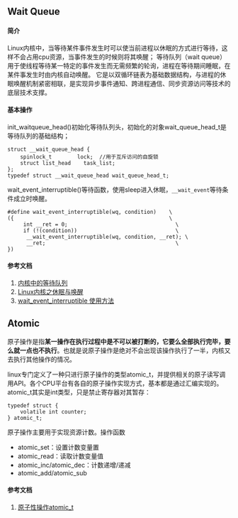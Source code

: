 
## Wait Queue
#### 简介
Linux内核中，当等待某件事件发生时可以使当前进程以休眠的方式进行等待，这样不会占用cpu资源，当事件发生的时候则将其唤醒；
等待队列（wait queue）用于使线程等待某一特定的事件发生而无需频繁的轮询，进程在等待期间睡眠，在某件事发生时由内核自动唤醒。
它是以双循环链表为基础数据结构，与进程的休眠唤醒机制紧密相联，是实现异步事件通知、跨进程通信、同步资源访问等技术的底层技术支撑。

#### 基本操作

init_waitqueue_head()初始化等待队列头，初始化的对象wait_queue_head_t是等待队列的基础结构；

	struct __wait_queue_head {
	    spinlock_t        lock;  //用于互斥访问的自旋锁
	    struct list_head    task_list;
	};
	typedef struct __wait_queue_head wait_queue_head_t;

wait_event_interruptible()等待函数，使用sleep进入休眠，`__wait_event`等待条件成立时唤醒。

	#define wait_event_interruptible(wq, condition)    \
	({                                                 \
	     int __ret = 0;                                  \
	     if (!(condition))                               \
	      __wait_event_interruptible(wq, condition, __ret); \
	      __ret;                                         \
	})

#### 参考文档
1. [内核中的等待队列](https://zhuanlan.zhihu.com/p/60713292)
2. [Linux内核之休眠与唤醒](https://sourcelink.top/2020/07/15/linux-wake-up/)
3. [wait_event_interruptible 使用方法](https://blog.csdn.net/allen6268198/article/details/8112551)

## Atomic

原子操作是指**某一操作在执行过程中是不可以被打断的，它要么全部执行完毕，要么就一点也不执行**。也就是说原子操作是绝对不会出现该操作执行了一半，内核又去执行其他操作的情况。

linux专门定义了一种只进行原子操作的类型atomic_t，并提供相关的原子读写调用API。各个CPU平台有各自的原子操作实现方式，基本都是通过汇编实现的。
atomic_t其实是int类型，只是禁止寄存器对其暂存：

	typedef struct {
	    volatile int counter;
	} atomic_t;

原子操作主要用于实现资源计数。操作函数
- atomic_set：设置计数变量置
- atomic_read：读取计数变量值
- atomic_inc/atomic_dec：计数递增/递减
- atomic_add/atomic_sub

#### 参考文档
1. [原子性操作atomic_t](https://blog.csdn.net/a775992553/article/details/8797474?utm_medium=distribute.pc_relevant.none-task-blog-2~default~BlogCommendFromBaidu~default-8.control&depth_1-utm_source=distribute.pc_relevant.none-task-blog-2~default~BlogCommendFromBaidu~default-8.control)
